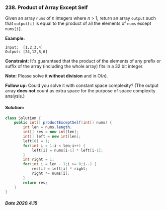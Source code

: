 ### 238. Product of Array Except Self

Given an array `nums` of *n* integers where *n* > 1,  return an array `output` such that `output[i]` is equal to the product of all the elements of `nums` except `nums[i]`.

**Example:**

```
Input:  [1,2,3,4]
Output: [24,12,8,6]
```

**Constraint:** It's guaranteed that the product of the elements of any prefix or suffix of the array (including the whole array) fits in a 32 bit integer.

**Note:** Please solve it **without division** and in O(*n*).

**Follow up:**
Could you solve it with constant space complexity? (The output array **does not** count as extra space for the purpose of space complexity analysis.)

#### Solution:

```java
class Solution {
    public int[] productExceptSelf(int[] nums) {
        int len = nums.length;
        int[] res = new int[len];
        int[] left = new int[len];
        left[0] = 1;
        for(int i = 1;i < len;i++) {
            left[i] = nums[i-1] * left[i-1];
        }
        int right = 1;
        for(int i = len - 1;i >= 0;i--) {
            res[i] = left[i] * right;
            right *= nums[i];
        }
        return res;
    }
}
```

##### Date 2020.4.15